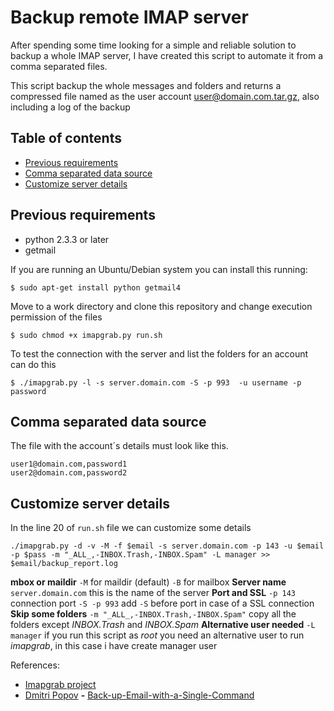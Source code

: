 # Backup remote IMAP server #

After spending some time looking for a simple and reliable solution to backup a whole IMAP server, I have created this script to automate it from a comma separated files.

This script backup the whole messages and folders and returns a compressed file named as the user account user@domain.com.tar.gz, also including a log of the backup

## Table of contents ##
- [Previous requirements](#previous-requirements)
- [Comma separated data source](#comma-separated-data-source)
- [Customize server details](#customize-server-details)

## Previous requirements ##

- python 2.3.3 or later
- getmail

If you are running an Ubuntu/Debian system you can install this running:

```Shell
$ sudo apt-get install python getmail4
```
Move to a work directory and clone this repository and change execution permission of the files
```Shell
$ sudo chmod +x imapgrab.py run.sh
```
To test the connection with the server and list the folders for an account can do this

```Shell
$ ./imapgrab.py -l -s server.domain.com -S -p 993  -u username -p password
```

## Comma separated data source ##
The file with the account´s details must look like this.
```Shell
user1@domain.com,password1
user2@domain.com,password2
```

## Customize server details ##
In the line 20 of `run.sh` file we can customize some details
```Shell
./imapgrab.py -d -v -M -f $email -s server.domain.com -p 143 -u $email -p $pass -m "_ALL_,-INBOX.Trash,-INBOX.Spam" -L manager >> $email/backup_report.log
```
**mbox or maildir**
`-M` for maildir (default)
`-B` for mailbox
**Server name**
`server.domain.com` this is the name of the server
**Port and SSL**
`-p 143` connection port
`-S -p 993` add `-S` before port in case of a SSL connection
**Skip some folders**
`-m "_ALL_,-INBOX.Trash,-INBOX.Spam"` copy all the folders except *INBOX.Trash* and *INBOX.Spam*
**Alternative user needed**
`-L manager` if you run this script as *root* you need an alternative user to run *imapgrab*, in this case i have create manager user

References:
 - [Imapgrab project](http://sourceforge.net/projects/imapgrab/)
 - [Dmitri Popov](https://github.com/dmpop) **-** [Back-up-Email-with-a-Single-Command](http://www.linux-magazine.com/Online/Blogs/Productivity-Sauce/Back-up-Email-with-a-Single-Command)

